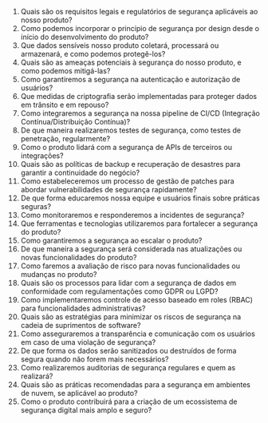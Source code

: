 1. Quais são os requisitos legais e regulatórios de segurança aplicáveis ao nosso produto?
2. Como podemos incorporar o princípio de segurança por design desde o início do desenvolvimento do produto?
3. Que dados sensíveis nosso produto coletará, processará ou armazenará, e como podemos protegê-los?
4. Quais são as ameaças potenciais à segurança do nosso produto, e como podemos mitigá-las?
5. Como garantiremos a segurança na autenticação e autorização de usuários?
6. Que medidas de criptografia serão implementadas para proteger dados em trânsito e em repouso?
7. Como integraremos a segurança na nossa pipeline de CI/CD (Integração Contínua/Distribuição Contínua)?
8. De que maneira realizaremos testes de segurança, como testes de penetração, regularmente?
9. Como o produto lidará com a segurança de APIs de terceiros ou integrações?
10. Quais são as políticas de backup e recuperação de desastres para garantir a continuidade do negócio?
11. Como estabeleceremos um processo de gestão de patches para abordar vulnerabilidades de segurança rapidamente?
12. De que forma educaremos nossa equipe e usuários finais sobre práticas seguras?
13. Como monitoraremos e responderemos a incidentes de segurança?
14. Que ferramentas e tecnologias utilizaremos para fortalecer a segurança do produto?
15. Como garantiremos a segurança ao escalar o produto?
16. De que maneira a segurança será considerada nas atualizações ou novas funcionalidades do produto?
17. Como faremos a avaliação de risco para novas funcionalidades ou mudanças no produto?
18. Quais são os processos para lidar com a segurança de dados em conformidade com regulamentações como GDPR ou LGPD?
19. Como implementaremos controle de acesso baseado em roles (RBAC) para funcionalidades administrativas?
20. Quais são as estratégias para minimizar os riscos de segurança na cadeia de suprimentos de software?
21. Como asseguraremos a transparência e comunicação com os usuários em caso de uma violação de segurança?
22. De que forma os dados serão sanitizados ou destruídos de forma segura quando não forem mais necessários?
23. Como realizaremos auditorias de segurança regulares e quem as realizará?
24. Quais são as práticas recomendadas para a segurança em ambientes de nuvem, se aplicável ao produto?
25. Como o produto contribuirá para a criação de um ecossistema de segurança digital mais amplo e seguro?
